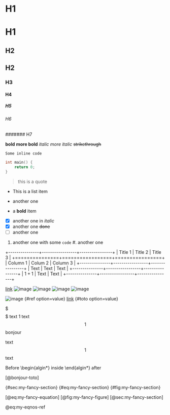 ---
---

# H1

H1
==

## H2

H2
--

### H3

#### H4

##### H5

###### H6

####### H7

**bold**
__more bold__
*italic*
_more italic_
~~strikethrough~~

`Some inline code`
```cpp
int main() {
	return 0;
}
```

> this is a quote

* This is a list item
+ another one
- a **bold** item
- [x] another one in _italic_
- [X] another one ~~done~~
- [ ] another one
1. another one with some `code`
#. another one

+---------------+-----------------+----------------+
| Title 1       |     Title 2     |        Title 3 |
+===============+=================+================+
| Column 1      |     Colum 2     |       Column 3 |
+---------------+-----------------+----------------+
| Text          |     Text        |        Text    |
+---------------+-----------------+----------------+
| $1 + 1$       |     Text        |        Text    |
+---------------+-----------------+----------------+

[link](https://www.some-link.rezometz.org/to-to/ti_ti/)
![image](some-image.jpeg)
![image](/fu-ll/pa_th/to/some-image.jpeg)
![image](~/path/from/home/some-image.jpeg)
![image](relative/path/to/some-image.jpeg)

![image](some-image.jpeg) {#ref option=value}
[link](https://www.some-link.rezometz.org/to-to/ti_ti/) {#toto option=value}

$
$$
$$$$
$$$
text
$1$
text
$$1$$
bonjour

text
$$1$$
text

Before
\begin{algin*}
	inside
\end{algin*}
after

[@bonjour-toto]

{#sec:my-fancy-section}
{#eq:my-fancy-section}
{#fig:my-fancy-section}

[@eq:my-fancy-equation]
[@fig:my-fancy-figure]
[@sec:my-fancy-section]

@eq:my-eqnos-ref
